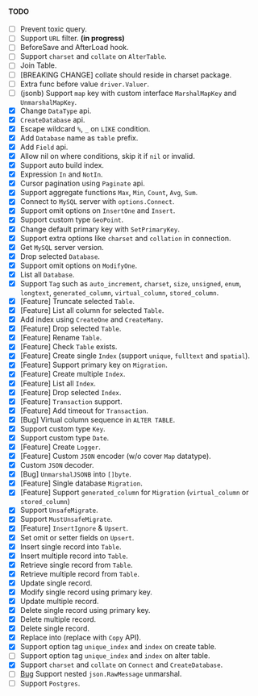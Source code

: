 #### TODO

- [ ] Prevent toxic query.
- [ ] Support `URL` filter. **(in progress)**
- [ ] BeforeSave and AfterLoad hook.
- [ ] Support `charset` and `collate` on `AlterTable`.
- [ ] Join Table.
- [ ] [BREAKING CHANGE] collate should reside in charset package.
- [ ] Extra func before value `driver.Valuer`.
- [ ] (jsonb) Support `map` key with custom interface `MarshalMapKey` and `UnmarshalMapKey`.
- [x] Change `DataType` api.
- [x] `CreateDatabase` api.
- [x] Escape wildcard `%`, `_` on `LIKE` condition.
- [x] Add `Database` name as `table` prefix.
- [x] Add `Field` api.
- [x] Allow nil on where conditions, skip it if `nil` or invalid.
- [x] Support auto build index.
- [x] Expression `In` and `NotIn`.
- [x] Cursor pagination using `Paginate` api.
- [x] Support aggregate functions `Max`, `Min`, `Count`, `Avg`, `Sum`.
- [x] Connect to `MySQL` server with `options.Connect`.
- [x] Support omit options on `InsertOne` and `Insert`.
- [x] Support custom type `GeoPoint`.
- [x] Change default primary key with `SetPrimaryKey`.
- [x] Support extra options like `charset` and `collation` in connection.
- [x] Get `MySQL` server version.
- [x] Drop selected `Database`.
- [x] Support omit options on `ModifyOne`.
- [x] List all `Database`.
- [x] Support `Tag` such as `auto_increment`, `charset`, `size`, `unsigned`, `enum`, `longtext`, `generated_column`, `virtual_column`, `stored_column`.
- [x] [Feature] Truncate selected `Table`.
- [x] [Feature] List all column for selected `Table`.
- [x] Add index using `CreateOne` and `CreateMany`.
- [x] [Feature] Drop selected `Table`.
- [x] [Feature] Rename `Table`.
- [x] [Feature] Check `Table` exists.
- [x] [Feature] Create single `Index` (support `unique`, `fulltext` and `spatial`).
- [x] [Feature] Support primary key on `Migration`.
- [x] [Feature] Create multiple `Index`.
- [x] [Feature] List all `Index`.
- [x] [Feature] Drop selected `Index`.
- [x] [Feature] `Transaction` support.
- [x] [Feature] Add timeout for `Transaction`.
- [x] [Bug] Virtual column sequence in `ALTER TABLE`.
- [x] Support custom type `Key`.
- [x] Support custom type `Date`.
- [x] [Feature] Create `Logger`.
- [x] [Feature] Custom `JSON` encoder (w/o cover `Map` datatype).
- [x] Custom `JSON` decoder.
- [x] [Bug] `UnmarshalJSONB` into `[]byte`.
- [x] [Feature] Single database `Migration`.
- [x] [Feature] Support `generated_column` for `Migration` (`virtual_column` or `stored_column`)
- [x] Support `UnsafeMigrate`.
- [x] Support `MustUnsafeMigrate`.
- [x] [Feature] `InsertIgnore` & `Upsert`.
- [x] Set omit or setter fields on `Upsert`.
- [x] Insert single record into `Table`.
- [x] Insert multiple record into `Table`.
- [x] Retrieve single record from `Table`.
- [x] Retrieve multiple record from `Table`.
- [x] Update single record.
- [x] Modify single record using primary key.
- [x] Update multiple record.
- [x] Delete single record using primary key.
- [x] Delete multiple record.
- [x] Delete single record.
- [x] Replace into (replace with `Copy` API).
- [x] Support option tag `unique_index` and `index` on create table.
- [ ] Support option tag `unique_index` and `index` on alter table.
- [x] Support `charset` and `collate` on `Connect` and `CreateDatabase`.
- [ ] [Bug](jsonb) Support nested `json.RawMessage` unmarshal.
- [ ] Support `Postgres`.

